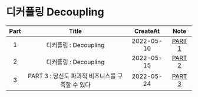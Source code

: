 # 디커플링 Decoupling

| Part |                      Title                       |  CreateAt  |        Note         |
| :--: | :----------------------------------------------: | :--------: | :-----------------: |
|  1   |              디커플링 : Decoupling               | 2022-05-10 | [PART 1](part01.md) |
|  2   |              디커플링 : Decoupling               | 2022-05-15 | [PART 2](part02.md) |
|  3   | PART 3 : 당신도 파괴적 비즈니스를 구축할 수 있다 | 2022-05-24 | [PART 3](part03.md) |
